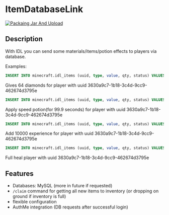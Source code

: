 # ItemDatabaseLink

[![Packaing Jar And Upload](https://github.com/assada/ItemDatabaseLink/actions/workflows/maven.yml/badge.svg)](https://github.com/assada/ItemDatabaseLink/actions/workflows/maven.yml)

## Description
With IDL you can send some materials/items/potion effects to players via database.

Examples:
```sql
INSERT INTO minecraft.idl_items (uuid, type, value, qty, status) VALUES ('3630a9c7-1b18-3c4d-9cc9-462674d3795e', 'Item', 'DIAMOND', 64, 0)
```
Gives 64 diamonds for player with uuid 3630a9c7-1b18-3c4d-9cc9-462674d3795e
```sql
INSERT INTO minecraft.idl_items (uuid, type, value, qty, status) VALUES ('3630a9c7-1b18-3c4d-9cc9-462674d3795e', 'PotionEffect', 'SPEED', 999, 0)
```
Apply speed potion(for 99.9 seconds) for player with uuid 3630a9c7-1b18-3c4d-9cc9-462674d3795e

```sql
INSERT INTO minecraft.idl_items (uuid, type, value, qty, status) VALUES ('3630a9c7-1b18-3c4d-9cc9-462674d3795e', 'Experience', 'Experience', 10000, 0)
```
Add 10000 experience for player with uuid 3630a9c7-1b18-3c4d-9cc9-462674d3795e
```sql
INSERT INTO minecraft.idl_items (uuid, type, value, qty, status) VALUES ('3630a9c7-1b18-3c4d-9cc9-462674d3795e', 'Heal', 'Heal', 0, 0)
```
Full heal player with uuid 3630a9c7-1b18-3c4d-9cc9-462674d3795e

## Features
* Databases: MySQL (more in future if requested)
* `/claim` command for getting all new items to inventory (or dropping on ground if inventory is full)
* flexible configuration
* AuthMe integration (DB requests after successful login)

